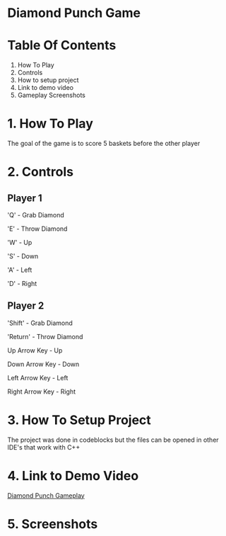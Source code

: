 **Diamond Punch Game**
=======================
**Table Of Contents**
=====================
1. How To Play
2. Controls
3. How to setup project
4. Link to demo video
5. Gameplay Screenshots

**1. How To Play**
===================

The goal of the game is to score 5 baskets before the other player

**2. Controls**
================

Player 1
------------
'Q'    - Grab Diamond

'E'    - Throw Diamond

'W'    - Up

'S'    - Down

'A'    - Left

'D'    - Right

Player 2
-------------------

'Shift'         - Grab Diamond

'Return'        - Throw Diamond

Up Arrow Key    - Up

Down Arrow Key  - Down

Left Arrow Key  - Left

Right Arrow Key - Right

**3. How To Setup Project**
===========================

The project was done in codeblocks
but the files can be opened in
other IDE's that work with C++

**4. Link to Demo Video**
==========================
[Diamond Punch Gameplay](https://www.youtube.com/watch?v=a39x9wpikZI)

**5. Screenshots**
===================
